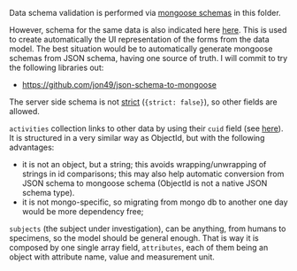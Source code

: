 Data schema validation is performed via [mongoose schemas](http://mongoosejs.com/docs/guide.html) in this folder.

However, schema for the same data is also indicated here [here](examples/sample_forms). This is used to create automatically the UI representation of the forms from the data model. The best situation would be to automatically generate mongoose schemas from JSON schema, having one source of truth. I will commit to try the following libraries out:
- https://github.com/jon49/json-schema-to-mongoose

The server side schema is not [strict](http://mongoosejs.com/docs/guide.html#strict) (``{strict: false}``), so other fields are allowed.

``activities`` collection links to other data by using their ``cuid`` field (see [here](https://github.com/ericelliott/cuid)). It is structured in a very similar way as ObjectId, but with the following advantages:
- it is not an object, but a string; this avoids wrapping/unwrapping of strings in id comparisons; this may also help automatic conversion from JSON schema to mongoose schema (ObjectId is not a native JSON schema type).
- it is not mongo-specific, so migrating from mongo db to another one day would be more dependency free;

``subjects`` (the subject under investigation), can be anything, from humans to specimens, so the model should be general enough. That is way it is composed by one single array field, ``attributes``, each of them being an object with attribute name, value and measurement unit.
